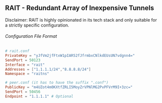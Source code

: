 ## RAIT - Redundant Array of Inexpensive Tunnels

Disclaimer: RAIT is highly opinionated in its tech stack and only suitable for a strictly  specific configuration.

###### Configuration File Format

```toml
# rait.conf
PrivateKey = "yJfVm2jfFtxW1pIAR52fJfrmbxCNlkdEUsUN7vdgnn4="
SendPort = 50123
Interface = "rait"
Addresses = ["1.1.1.1/24","8.8.8.8/24"]
Namespace = "raitns"

# peer.conf (it has to have the suffix ".conf")
PublicKey = "m4UZot4m0KXtfZRLI5MoyZrVPNlMG2PvPFVrM9I+3zc="
SendPort = 50456
Endpoint = "1.1.1.1" # Optional
```